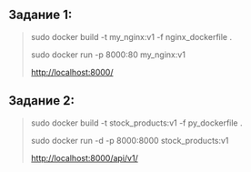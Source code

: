 ## **Задание 1:**

> sudo docker build -t my_nginx:v1 -f nginx_dockerfile .
> 
> sudo docker run -p 8000:80 my_nginx:v1
> 
> [http://localhost:8000/](http://localhost:8000/)

## **Задание 2:**

> sudo docker build -t stock_products:v1 -f py_dockerfile .
> 
> sudo docker run -d -p 8000:8000 stock_products:v1
> 
> [http://localhost:8000/api/v1/](http://localhost:8000/api/v1/)


